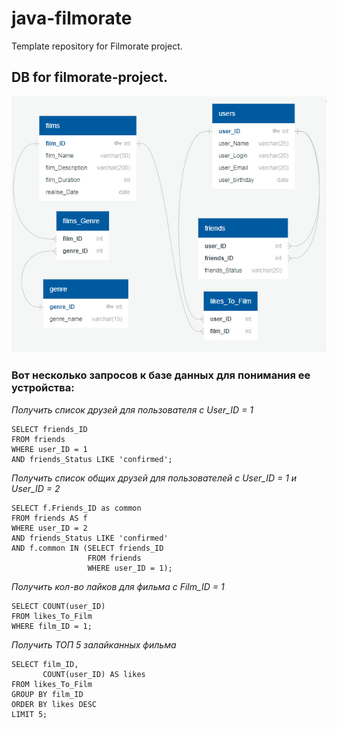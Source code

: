 # java-filmorate

Template repository for Filmorate project.

## DB for filmorate-project.

![DB for filmorate project.](./DB2.png)

### Вот несколько запросов к базе данных для понимания ее устройства:

_Получить список друзей для пользователя с User_ID = 1_

```
SELECT friends_ID
FROM friends
WHERE user_ID = 1 
AND friends_Status LIKE 'confirmed';
```

_Получить список общих друзей для пользователей с User_ID = 1 и User_ID = 2_

```
SELECT f.Friends_ID as common
FROM friends AS f
WHERE user_ID = 2 
AND friends_Status LIKE 'confirmed'
AND f.common IN (SELECT friends_ID
                 FROM friends
                 WHERE user_ID = 1);
```

_Получить кол-во лайков для фильма с Film_ID = 1_

```
SELECT COUNT(user_ID)
FROM likes_To_Film
WHERE film_ID = 1;
```

_Получить ТОП 5 залайканных фильма_

```
SELECT film_ID,
       COUNT(user_ID) AS likes
FROM likes_To_Film
GROUP BY film_ID
ORDER BY likes DESC
LIMIT 5;
```